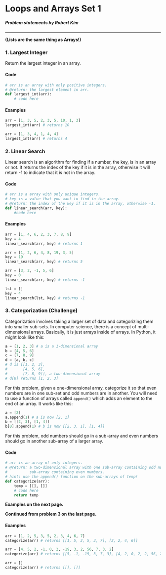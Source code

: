 # Loops and Arrays Set 1

##### Problem statements by Robert Kim

---

**(Lists are the same thing as Arrays!)**  

### 1. Largest Integer

Return the largest integer in an array.

#### Code

~~~python
# arr is an array with only positive integers.
# @return: the largest element in arr.
def largest_int(arr):
	# code here
~~~

#### Examples

~~~python
arr = [1, 3, 5, 2, 3, 5, 10, 1, 3]
largest_int(arr) # returns 10
~~~

~~~python
arr = [1, 3, 4, 1, 4, 4]
largest_int(arr) # returns 4
~~~

<div style="page-break-before: always !important"></div>

### 2. Linear Search

Linear search is an algorithm for finding if a number, the key, is in an array or not. It returns the index of the key if it is in the array, otherwise it will return -1 to indicate that it is not in the array.

#### Code

~~~python
# arr is a array with only unique integers.
# key is a value that you want to find in the array.
# @return: the index of the key if it is in the array, otherwise -1.
def linear_search(arr, key):
	#code here
~~~

#### Examples

~~~python
arr = [1, 4, 6, 2, 3, 7, 8, 9]
key = 4
linear_search(arr, key) # returns 1
~~~

~~~python
arr = [1, 2, 6, 4, 8, 19, 3, 5]
key = 19
linear_search(arr, key) # returns 5
~~~

~~~python
arr = [3, 2, -1, 5, 6]
key = 0
linear_search(arr, key) # returns -1
~~~

~~~python
lst = []
key = 4
linear_search(lst, key) # returns -1
~~~

<div style="page-break-before: always !important"></div>

### 3. Categorization (Challenge)

Categorization involves taking a larger set of data and categorizing them into smaller sub-sets. In computer science, there is a concept of multi-dimensional arrays. Basically, it is just arrays inside of arrays. In Python, it might look like this:

~~~python
a = [1, 2, 3] # a is a 1-dimensional array
b = [4, 5, 6]
c = [7, 8, 9]
d = [a, b, c] 
# d is [[1, 2, 3], 
#       [4, 5, 6], 
#       [7, 8, 9]], a two-dimensional array
# d[0] returns [1, 2, 3]
~~~

For this problem, given a one-dimensional array, categorize it so that even numbers are in one sub-set and odd numbers are in another. You will need to use a function of arrays called ```append()``` which adds an element to the end of an array. It works like this:

~~~python
a = [2]
a.append(1) # a is now [2, 1]
b = [[2, 3], [1, 4]]
b[0].append(1) # b is now [[2, 3, 1], [1, 4]]
~~~

For this problem, odd numbers should go in a sub-array and even numbers should go in another sub-array of a larger array.

#### Code

~~~python
# arr is an array of only integers.
# @return: a two-dimensional array with one sub-array containing odd numbers and another 
#          sub-array containing even numbers.
# hint: use the append() function on the sub-arrays of temp!
def categorize(arr):
	temp = [[], []]
	# code here
	return temp
~~~

**Examples on the next page.**

<div style="page-break-before: always !important"></div>

**Continued from problem 3 on the last page.**

#### Examples

~~~python
arr = [1, 2, 5, 3, 5, 2, 3, 4, 6, 7]
categorize(arr) # returns [[1, 5, 3, 5, 3, 7], [2, 2, 4, 6]]
~~~

~~~python
arr = [4, 5, 2, -1, 0, 2, -19, 3, 2, 56, 7, 3, 2]
categorize(arr) # returns [[5, -1, -19, 3, 7, 3], [4, 2, 0, 2, 2, 56, 2]]
~~~

~~~python
arr = []
categorize(arr) # returns [[], []]
~~~